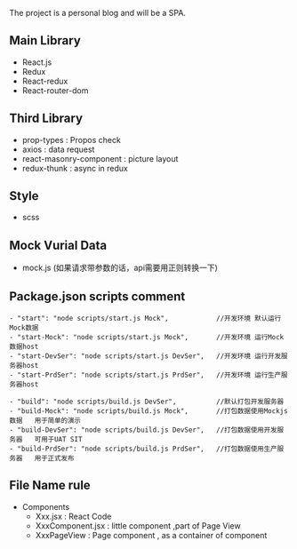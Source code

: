 The project is a personal blog and will be a SPA.
## Main Library

- React.js
- Redux
- React-redux
- React-router-dom

## Third Library
- prop-types : Propos check
- axios : data request
- react-masonry-component : picture layout
- redux-thunk : async in redux

## Style
- scss

## Mock Vurial Data
- mock.js (如果请求带参数的话，api需要用正则转换一下)

## Package.json scripts comment 
```
- "start": "node scripts/start.js Mock",            //开发环境 默认运行Mock数据
- "start-Mock": "node scripts/start.js Mock",       //开发环境 运行Mock数据host
- "start-DevSer": "node scripts/start.js DevSer",   //开发环境 运行开发服务器host
- "start-PrdSer": "node scripts/start.js PrdSer",   //开发环境 运行生产服务器host

- "build": "node scripts/build.js DevSer",          //默认打包开发服务器
- "build-Mock": "node scripts/build.js Mock",       //打包数据使用Mockjs数据   用于简单的演示
- "build-DevSer": "node scripts/build.js DevSer",   //打包数据使用开发服务器   可用于UAT SIT
- "build-PrdSer": "node scripts/build.js PrdSer",   //打包数据使用生产服务器   用于正式发布
```

## File Name rule
- Components
    - Xxx.jsx : React Code
    - XxxComponent.jsx : little component ,part of Page View
    - XxxPageView : Page component , as a container of component



